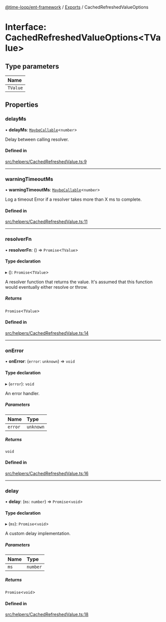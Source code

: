 [@time-loop/ent-framework](../README.md) / [Exports](../modules.md) / CachedRefreshedValueOptions

# Interface: CachedRefreshedValueOptions<TValue\>

## Type parameters

| Name |
| :------ |
| `TValue` |

## Properties

### delayMs

• **delayMs**: [`MaybeCallable`](../modules.md#maybecallable)<`number`\>

Delay between calling resolver.

#### Defined in

[src/helpers/CachedRefreshedValue.ts:9](https://github.com/clickup/rest-client/blob/master/src/helpers/CachedRefreshedValue.ts#L9)

___

### warningTimeoutMs

• **warningTimeoutMs**: [`MaybeCallable`](../modules.md#maybecallable)<`number`\>

Log a timeout Error if a resolver takes more than X ms to complete.

#### Defined in

[src/helpers/CachedRefreshedValue.ts:11](https://github.com/clickup/rest-client/blob/master/src/helpers/CachedRefreshedValue.ts#L11)

___

### resolverFn

• **resolverFn**: () => `Promise`<`TValue`\>

#### Type declaration

▸ (): `Promise`<`TValue`\>

A resolver function that returns the value. It's assumed that this
function would eventually either resolve or throw.

##### Returns

`Promise`<`TValue`\>

#### Defined in

[src/helpers/CachedRefreshedValue.ts:14](https://github.com/clickup/rest-client/blob/master/src/helpers/CachedRefreshedValue.ts#L14)

___

### onError

• **onError**: (`error`: `unknown`) => `void`

#### Type declaration

▸ (`error`): `void`

An error handler.

##### Parameters

| Name | Type |
| :------ | :------ |
| `error` | `unknown` |

##### Returns

`void`

#### Defined in

[src/helpers/CachedRefreshedValue.ts:16](https://github.com/clickup/rest-client/blob/master/src/helpers/CachedRefreshedValue.ts#L16)

___

### delay

• **delay**: (`ms`: `number`) => `Promise`<`void`\>

#### Type declaration

▸ (`ms`): `Promise`<`void`\>

A custom delay implementation.

##### Parameters

| Name | Type |
| :------ | :------ |
| `ms` | `number` |

##### Returns

`Promise`<`void`\>

#### Defined in

[src/helpers/CachedRefreshedValue.ts:18](https://github.com/clickup/rest-client/blob/master/src/helpers/CachedRefreshedValue.ts#L18)
